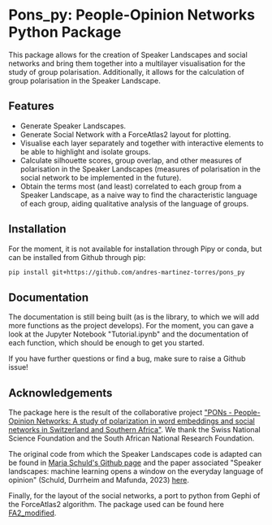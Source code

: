 # Pons_py: People-Opinion Networks Python Package

This package allows for the creation of Speaker Landscapes and social networks and bring them together into a multilayer visualisation for the study of group polarisation. Additionally, it allows for the calculation of group polarisation in the Speaker Landscape. 

## Features
- Generate Speaker Landscapes.
- Generate Social Network with a ForceAtlas2 layout for plotting.
- Visualise each layer separately and together with interactive elements to be able to highlight and isolate groups.
- Calculate silhouette scores, group overlap, and other measures of polarisation in the Speaker Landscapes (measures of polarisation in the social network to be implemented in the future).
- Obtain the terms most (and least) correlated to each group from a Speaker Landscape, as a naive way to find the characteristic language of each group, aiding qualitative analysis of the language of groups.

## Installation
For the moment, it is not available for installation through Pipy or conda, but can be installed from Github through pip:

```bash
pip install git+https://github.com/andres-martinez-torres/pons_py
```

## Documentation
The documentation is still being built (as is the library, to which we will add more functions as the project develops). For the moment, you can gave a look at the Jupyter Notebook "Tutorial.ipynb" and the documentation of each function, which should be enough to get you started. 

If you have further questions or find a bug, make sure to raise a Github issue!

## Acknowledgements
The package here is the result of the collaborative project ["PONs - People-Opinion Networks: A study of polarization in word embeddings and social networks in Switzerland and Southern Africa"](https://data.snf.ch/grants/grant/205032). We thank the Swiss National Science Foundation and the South African National Research Foundation.

The original code from which the Speaker Landscapes code is adapted can be found in [Maria Schuld's Github page](https://github.com/mariaschuld/speaker-landscapes) and the paper associated "Speaker landscapes: machine learning opens a window on the everyday language of opinion" (Schuld, Durrheim and Mafunda, 2023) [here](https://doi.org/10.1080/19312458.2023.2277958).

Finally, for the layout of the social networks, a port to python from Gephi of the ForceAtlas2 algorithm. The package used can be found here [FA2_modified](https://github.com/AminAlam/fa2_modified).




